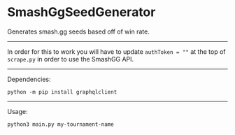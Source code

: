 # SmashGgSeedGenerator
Generates smash.gg seeds based off of win rate. 

___

In order for this to work you will have to update 
``
authToken = ""
``
at the top of `scrape.py` in order to use the SmashGG API. 

___
Dependencies: 

`python -m pip install graphqlclient`
___
Usage: 

``
python3 main.py my-tournament-name
``